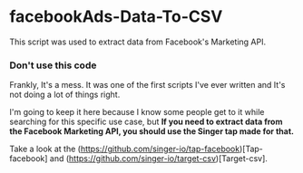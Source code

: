 # facebookAds-Data-To-CSV
This script was used to extract data from Facebook's Marketing API. 

### Don't use this code
Frankly, It's a mess. It was one of the first scripts I've ever written and It's not doing a lot of things right.

I'm going to keep it here because I know some people get to it while searching for this specific use case, but **If you need to extract data from the Facebook Marketing API, you should use the Singer tap made for that.** 

Take a look at the (https://github.com/singer-io/tap-facebook)[Tap-facebook] and (https://github.com/singer-io/target-csv)[Target-csv].
